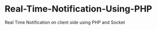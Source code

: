Real-Time-Notification-Using-PHP
================================

Real Time Notification on client side using PHP and Socket
